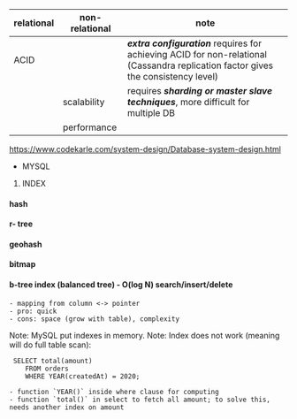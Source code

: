 
| relational | non-relational | note |
| ----- | ------ | ---- |
| ACID |  | ***extra configuration*** requires for achieving ACID for non-relational (Cassandra replication factor gives the consistency level) |
| |  scalability | requires ***sharding or master slave techniques***, more difficult for multiple DB |
| |performance |  |



https://www.codekarle.com/system-design/Database-system-design.html




- MYSQL

 1. INDEX

 #### hash

 #### r- tree

 #### geohash

 #### bitmap

 #### b-tree index (balanced tree) - O(log N) search/insert/delete
    - mapping from column <-> pointer
    - pro: quick
    - cons: space (grow with table), complexity

Note: MySQL put indexes in memory.
Note: Index does not work (meaning will do full table scan):

```
 SELECT total(amount)
	FROM orders
	WHERE YEAR(createdAt) = 2020;
```
    - function `YEAR()` inside where clause for computing
    - function `total()` in select to fetch all amount; to solve this, needs another index on amount
